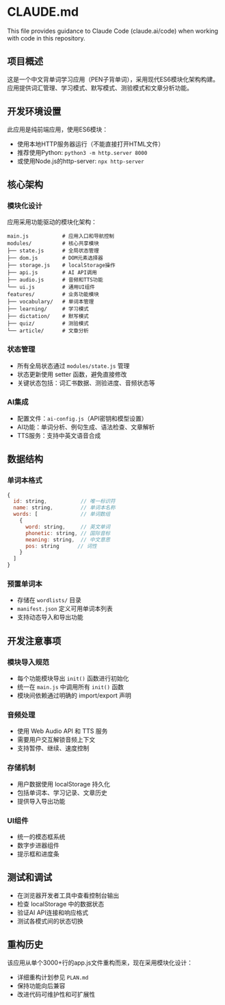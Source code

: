 # CLAUDE.md

This file provides guidance to Claude Code (claude.ai/code) when working with code in this repository.

## 项目概述

这是一个中文背单词学习应用（PEN子背单词），采用现代ES6模块化架构构建。应用提供词汇管理、学习模式、默写模式、测验模式和文章分析功能。

## 开发环境设置

此应用是纯前端应用，使用ES6模块：
- 使用本地HTTP服务器运行（不能直接打开HTML文件）
- 推荐使用Python: `python3 -m http.server 8000`
- 或使用Node.js的http-server: `npx http-server`

## 核心架构

### 模块化设计
应用采用功能驱动的模块化架构：

```
main.js           # 应用入口和导航控制
modules/          # 核心共享模块
├── state.js      # 全局状态管理
├── dom.js        # DOM元素选择器
├── storage.js    # localStorage操作
├── api.js        # AI API调用
├── audio.js      # 音频和TTS功能
└── ui.js         # 通用UI组件
features/         # 业务功能模块
├── vocabulary/   # 单词本管理
├── learning/     # 学习模式
├── dictation/    # 默写模式
├── quiz/         # 测验模式
└── article/      # 文章分析
```

### 状态管理
- 所有全局状态通过 `modules/state.js` 管理
- 状态更新使用 setter 函数，避免直接修改
- 关键状态包括：词汇书数据、测验进度、音频状态等

### AI集成
- 配置文件：`ai-config.js`（API密钥和模型设置）
- AI功能：单词分析、例句生成、语法检查、文章解析
- TTS服务：支持中英文语音合成

## 数据结构

### 单词本格式
```javascript
{
  id: string,           // 唯一标识符
  name: string,         // 单词本名称
  words: [              // 单词数组
    {
      word: string,     // 英文单词
      phonetic: string, // 国际音标
      meaning: string,  // 中文意思
      pos: string      // 词性
    }
  ]
}
```

### 预置单词本
- 存储在 `wordlists/` 目录
- `manifest.json` 定义可用单词本列表
- 支持动态导入和导出功能

## 开发注意事项

### 模块导入规范
- 每个功能模块导出 `init()` 函数进行初始化
- 统一在 `main.js` 中调用所有 `init()` 函数
- 模块间依赖通过明确的 import/export 声明

### 音频处理
- 使用 Web Audio API 和 TTS 服务
- 需要用户交互解锁音频上下文
- 支持暂停、继续、速度控制

### 存储机制
- 用户数据使用 localStorage 持久化
- 包括单词本、学习记录、文章历史
- 提供导入导出功能

### UI组件
- 统一的模态框系统
- 数字步进器组件
- 提示框和进度条

## 测试和调试

- 在浏览器开发者工具中查看控制台输出
- 检查 localStorage 中的数据状态
- 验证AI API连接和响应格式
- 测试各模式间的状态切换

## 重构历史

该应用从单个3000+行的app.js文件重构而来，现在采用模块化设计：
- 详细重构计划参见 `PLAN.md`
- 保持功能向后兼容
- 改进代码可维护性和可扩展性